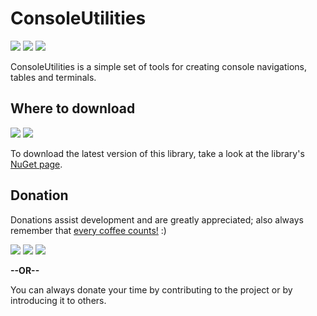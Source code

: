 # ConsoleUtilities
[![](https://img.shields.io/github/license/falahati/ConsoleUtilities.svg?style=flat-square)](https://github.com/falahati/ConsoleUtilities/blob/master/LICENSE)
[![](https://img.shields.io/github/commit-activity/y/falahati/ConsoleUtilities.svg?style=flat-square)](https://github.com/falahati/ConsoleUtilities/commits/master)
[![](https://img.shields.io/github/issues/falahati/ConsoleUtilities.svg?style=flat-square)](https://github.com/falahati/ConsoleUtilities/issues)

ConsoleUtilities is a simple set of tools for creating console navigations, tables and terminals.

## Where to download
[![](https://img.shields.io/nuget/dt/ConsoleUtilities.svg?style=flat-square)](https://www.nuget.org/packages/ConsoleUtilities)
[![](https://img.shields.io/nuget/v/ConsoleUtilities.svg?style=flat-square)](https://www.nuget.org/packages/ConsoleUtilities)

To download the latest version of this library, take a look at the library's [NuGet page](https://www.nuget.org/packages/ConsoleUtilities).

## Donation
Donations assist development and are greatly appreciated; also always remember that [every coffee counts!](https://media.makeameme.org/created/one-simply-does-i9k8kx.jpg) :)

[![](https://img.shields.io/badge/fiat-PayPal-8a00a3.svg?style=flat-square)](https://www.paypal.com/cgi-bin/webscr?cmd=_donations&business=WR3KK2B6TYYQ4&item_name=Donation&currency_code=USD&source=url)
[![](https://img.shields.io/badge/crypto-CoinPayments-8a00a3.svg?style=flat-square)](https://www.coinpayments.net/index.php?cmd=_donate&reset=1&merchant=820707aded07845511b841f9c4c335cd&item_name=Donate&currency=USD&amountf=20.00000000&allow_amount=1&want_shipping=0&allow_extra=1)
[![](https://img.shields.io/badge/shetab-ZarinPal-8a00a3.svg?style=flat-square)](https://zarinp.al/@falahati)

**--OR--**

You can always donate your time by contributing to the project or by introducing it to others.
